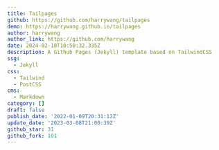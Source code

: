 ```yaml
---
title: Tailpages
github: https://github.com/harrywang/tailpages
demo: https://harrywang.github.io/tailpages
author: harrywang
author_link: https://github.com/harrywang
date: 2024-02-18T10:50:32.335Z
description: A Github Pages (Jekyll) template based on TailwindCSS
ssg:
  - Jekyll
css:
  - Tailwind
  - PostCSS
cms:
  - Markdown
category: []
draft: false
publish_date: '2022-01-09T20:31:12Z'
update_date: '2023-03-08T21:00:39Z'
github_star: 31
github_fork: 101
---
```

